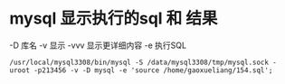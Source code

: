 # mysql 显示执行的sql 和 结果

-D  库名
-v  显示
-vvv  显示更详细内容
-e 执行SQL


```
/usr/local/mysql3308/bin/mysql -S /data/mysql3308/tmp/mysql.sock -uroot -p213456 -v -D mysql -e 'source /home/gaoxueliang/154.sql';
```
